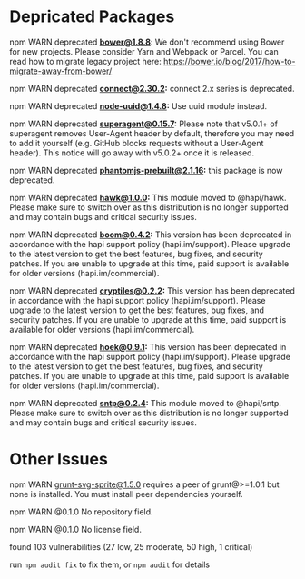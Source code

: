 # Depricated Packages

npm WARN deprecated **bower@1.8.8**: We don't recommend using Bower for new projects. Please consider Yarn and Webpack or Parcel. You can read how to migrate legacy project here: https://bower.io/blog/2017/how-to-migrate-away-from-bower/

npm WARN deprecated **connect@2.30.2:** connect 2.x series is deprecated.

npm WARN deprecated **node-uuid@1.4.8:** Use uuid module instead.

npm WARN deprecated **superagent@0.15.7:** Please note that v5.0.1+ of superagent removes User-Agent header by default, therefore you may need to add it yourself (e.g. GitHub blocks requests without a User-Agent header).  This notice will go away with v5.0.2+ once it is released.

npm WARN deprecated **phantomjs-prebuilt@2.1.16:** this package is now deprecated.

npm WARN deprecated **hawk@1.0.0:** This module moved to @hapi/hawk. Please make sure to switch over as this distribution is no longer supported and may contain bugs and critical security issues.

npm WARN deprecated **boom@0.4.2:** This version has been deprecated in accordance with the hapi support policy (hapi.im/support). Please upgrade to the latest version to get the best features, bug fixes, and security patches. If you are unable to upgrade at this time, paid support is available for older versions (hapi.im/commercial).

npm WARN deprecated **cryptiles@0.2.2:** This version has been deprecated in accordance with the hapi support policy (hapi.im/support). Please upgrade to the latest version to get the best features, bug fixes, and security patches. If you are unable to upgrade at this time, paid support is available for older versions (hapi.im/commercial).

npm WARN deprecated **hoek@0.9.1:** This version has been deprecated in accordance with the hapi support policy (hapi.im/support). Please upgrade to the latest version to get the best features, bug fixes, and security patches. If you are unable to upgrade at this time, paid support is available for older versions (hapi.im/commercial).

npm WARN deprecated **sntp@0.2.4:** This module moved to @hapi/sntp. Please make sure to switch over as this distribution is no longer supported and may contain bugs and critical security issues. 

# Other Issues

npm WARN grunt-svg-sprite@1.5.0 requires a peer of grunt@>=1.0.1 but none is installed. You must install peer dependencies yourself.

npm WARN @0.1.0 No repository field.

npm WARN @0.1.0 No license field.       

found 103 vulnerabilities (27 low, 25 moderate, 50 high, 1 critical)

run `npm audit fix` to fix them, or `npm audit` for details 